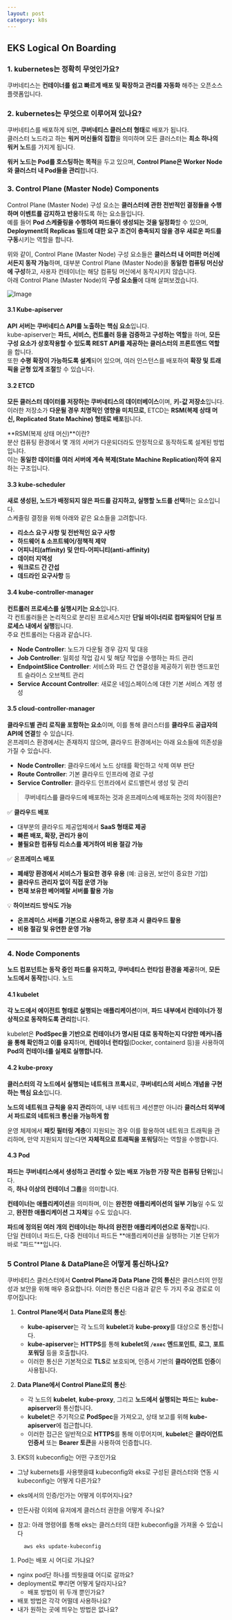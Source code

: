 ```yaml
---
layout: post
category: k8s
---
```


## EKS Logical On Boarding
### 1. kubernetes는 정확히 무엇인가요?
쿠버네티스는 **컨테이너를 쉽고 빠르게 배포 및 확장하고 관리를 자동화** 해주는 오픈소스 플랫폼입니다. 

### 2. kubernetes는 무엇으로 이루어져 있나요?
쿠버네티스를 배포하게 되면, **쿠버네티스 클러스터 형태**로 배포가 됩니다.  
클러스터 노드라고 하는 **워커 머신들의 집합**을 의미하며 모든 클러스터는 **최소 하나의 워커 노드**를 가지게 됩니다.  


**워커 노드는 Pod를 호스팅하는 목적**을 두고 있으며, **Control Plane은 Worker Node와 클러스터 내 Pod들을 관리**합니다.

### 3. Control Plane (Master Node) Components  
Control Plane (Master Node) 구성 요소는 **클러스터에 관한 전반적인 결정들을 수행하며 이벤트를 감지하고 반응**하도록 하는 요소들입니다.  
예를 들어 **Pod 스케줄링을 수행하여 파드들이 생성되는 것을 일정화**할 수 있으며, **Deployment의 Replicas 필드에 대한 요구 조건이 충족되지 않을 경우 새로운 파드를 구동**시키는 역할을 합니다.  



위와 같이, Control Plane (Master Node) 구성 요소들은 **클러스터 내 어떠한 머신에서든지 동작 가능**하며, 대부분 Control Plane (Master Node)을 **동일한 컴퓨팅 머신상에 구성**하고, 사용자 컨테이너는 해당 컴퓨팅 머신에서 동작시키지 않습니다.  
아래 Control Plane (Master Node)의 **구성 요소들**에 대해 살펴보겠습니다.  



![Image](https://github.com/user-attachments/assets/bb9d1dd2-c72f-4719-8df1-9bf214486441)

#### 3.1 Kube-apiserver  
**API 서버는 쿠버네티스 API를 노출하는 핵심 요소**입니다.  
kube-apiserver는 **파드, 서비스, 컨트롤러 등을 검증하고 구성하는 역할**을 하며, **모든 구성 요소가 상호작용할 수 있도록 REST API를 제공하는 클러스터의 프론트엔드 역할**을 합니다.  
또한 **수평 확장이 가능하도록 설계**되어 있으며, 여러 인스턴스를 배포하여 **확장 및 트래픽을 균형 있게 조절**할 수 있습니다.

#### 3.2 ETCD  
**모든 클러스터 데이터를 저장하는 쿠버네티스의 데이터베이스**이며, **키-값 저장소**입니다.  
이러한 저장소가 **다운될 경우 치명적인 영향을 미치므로**, ETCD는 **RSM(복제 상태 머신, Replicated State Machine) 형태로 배포**됩니다.

**RSM(복제 상태 머신)**이란?  
분산 컴퓨팅 환경에서 몇 개의 서버가 다운되더라도 안정적으로 동작하도록 설계된 방법입니다.  
이는 **동일한 데이터를 여러 서버에 계속 복제(State Machine Replication)하여 유지**하는 구조입니다.

#### 3.3 kube-scheduler  
**새로 생성된, 노드가 배정되지 않은 파드를 감지하고, 실행할 노드를 선택**하는 요소입니다.  
스케줄링 결정을 위해 아래와 같은 요소들을 고려합니다.
- **리소스 요구 사항 및 전반적인 요구 사항**
- **하드웨어 & 소프트웨어/정책적 제약**
- **어피니티(affinity) 및 안티-어피니티(anti-affinity)**
- **데이터 지역성**
- **워크로드 간 간섭**
- **데드라인 요구사항** 등

#### 3.4 kube-controller-manager  
**컨트롤러 프로세스를 실행시키는 요소**입니다.  
각 컨트롤러들은 논리적으로 분리된 프로세스지만 **단일 바이너리로 컴파일되어 단일 프로세스 내에서 실행**됩니다.  
주요 컨트롤러는 다음과 같습니다.
- **Node Controller**: 노드가 다운될 경우 감지 및 대응
- **Job Controller**: 일회성 작업 감시 및 해당 작업을 수행하는 파드 관리
- **EndpointSlice Controller**: 서비스와 파드 간 연결성을 제공하기 위한 엔드포인트 슬라이스 오브젝트 관리
- **Service Account Controller**: 새로운 네임스페이스에 대한 기본 서비스 계정 생성

#### 3.5 cloud-controller-manager  
**클라우드별 관리 로직을 포함하는 요소**이며, 이를 통해 클러스터를 **클라우드 공급자의 API에 연결**할 수 있습니다.  
온프레미스 환경에서는 존재하지 않으며, 클라우드 환경에서는 아래 요소들에 의존성을 가질 수 있습니다.
- **Node Controller**: 클라우드에서 노드 상태를 확인하고 삭제 여부 판단
- **Route Controller**: 기본 클라우드 인프라에 경로 구성
- **Service Controller**: 클라우드 인프라에서 로드밸런서 생성 및 관리





> **쿠버네티스를 클라우드에 배포하는 것과 온프레미스에 배포하는 것의 차이점은?**  

✅ **클라우드 배포**  
- 대부분의 클라우드 제공업체에서 **SaaS 형태로 제공**  
- **빠른 배포, 확장, 관리가 용이**  
- **불필요한 컴퓨팅 리소스를 제거하여 비용 절감 가능**  

✅ **온프레미스 배포**  
- **폐쇄망 환경에서 서비스가 필요한 경우 유용** (예: 금융권, 보안이 중요한 기업)  
- **클라우드 관리자 없이 직접 운영 가능**  
- **현재 보유한 베어메탈 서버를 활용 가능**  

💡 **하이브리드 방식도 가능**  
- **온프레미스 서버를 기본으로 사용하고, 용량 초과 시 클라우드 활용**  
- **비용 절감 및 유연한 운영 가능**  

---

### 4. Node Components  
**노드 컴포넌트는 동작 중인 파드를 유지하고, 쿠버네티스 런타임 환경을 제공**하며, **모든 노드에서 동작**합니다. 노드 

#### 4.1 kubelet  
**각 노드에서 에이전트 형태로 실행되는 애플리케이션**이며, **파드 내부에서 컨테이너가 정상적으로 동작하도록 관리**합니다.  

kubelet은 **PodSpec을 기반으로 컨테이너가 명시된 대로 동작하는지 다양한 메커니즘을 통해 확인하고 이를 유지**하며, **컨테이너 런타임**(Docker, containerd 등)을 사용하여 **Pod의 컨테이너를 실제로 실행합니다.**


#### 4.2 kube-proxy  
**클러스터의 각 노드에서 실행되는 네트워크 프록시**로, **쿠버네티스의 서비스 개념을 구현하는 핵심 요소**입니다.  

**노드의 네트워크 규칙을 유지 관리**하여, 내부 네트워크 세션뿐만 아니라 **클러스터 외부에서 파드로의 네트워크 통신을 가능하게 함**  

운영 체제에서 **패킷 필터링 계층**이 지원되는 경우 이를 활용하여 네트워크 트래픽을 관리하며, 만약 지원되지 않는다면 **자체적으로 트래픽을 포워딩**하는 역할을 수행합니다.



#### 4.3 Pod 
**파드는 쿠버네티스에서 생성하고 관리할 수 있는 배포 가능한 가장 작은 컴퓨팅 단위**입니다.  
즉, **하나 이상의 컨테이너 그룹**을 의미합니다.

**컨테이너는 애플리케이션**을 의미하며, 이는 **완전한 애플리케이션의 일부 기능**일 수도 있고, **완전한 애플리케이션 그 자체**일 수도 있습니다.

**파드에 정의된 여러 개의 컨테이너는 하나의 완전한 애플리케이션으로 동작**합니다.  
단일 컨테이너 파드든, 다중 컨테이너 파드든 **애플리케이션을 실행하는 기본 단위가 바로 "파드"**입니다.


### 5 Control Plane & DataPlane은 어떻게 통신하나요?
쿠버네티스 클러스터에서 **Control Plane과 Data Plane 간의 통신**은 클러스터의 안정성과 보안을 위해 매우 중요합니다. 이러한 통신은 다음과 같은 두 가지 주요 경로로 이루어집니다:

1. **Control Plane에서 Data Plane로의 통신**:  
   - **kube-apiserver**는 각 노드의 **kubelet**과 **kube-proxy**를 대상으로 통신합니다.
   - **kube-apiserver**는 **HTTPS**를 통해 **kubelet의 `/exec` 엔드포인트**, **로그**, **포트 포워딩** 등을 호출합니다.
   - 이러한 통신은 기본적으로 **TLS**로 보호되며, 인증서 기반의 **클라이언트 인증**이 사용됩니다.

2. **Data Plane에서 Control Plane로의 통신**:  
   - 각 노드의 **kubelet**, **kube-proxy**, 그리고 **노드에서 실행되는 파드**는 **kube-apiserver**와 통신합니다.
   - **kubelet**은 주기적으로 **PodSpec**을 가져오고, 상태 보고를 위해 **kube-apiserver**에 접근합니다.
   - 이러한 접근은 일반적으로 **HTTPS**를 통해 이루어지며, **kubelet**은 **클라이언트 인증서** 또는 **Bearer 토큰**을 사용하여 인증합니다.


1. EKS의 kubeconfig는 어떤 구조인가요
- 그냥 kubernets를 사용햇을떄 kubeconfig와 eks로 구성된 클러스터와 연동 시 kubeconfig는 어떻게 다른가요?
- eks에서의 인증/인가는 어떻게 이루어지나요?
- 만든사람 이외에 유저에게 클러스터 권한을 어떻게 주나요?
- 참고: 아래 명령어를 통해 eks는 클러스터의 대한 kubeconfig을 가져올 수 있습니다

		aws eks update-kubeconfig

1. Pod는 배포 시 어디로 가냐요?
- nginx pod단 하나를 띄웟을떄 어디로 갈까요?
- deployment로 뿌리면 어떻게 달라지나요?
    - 배포 방법이 위 두개 뿐인가요?
- 배포 방법은 각각 어떨데 사용하나요?
- 내가 원하는 곳에 띄우는 방법은 없나요?
